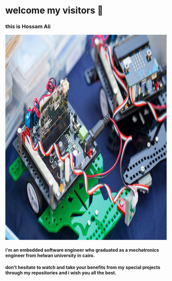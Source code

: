 # welcome my visitors 👋
   ### this is Hossam Ali
<img src="https://github.com/HossamAS/HossamAS/blob/main/shutterstock_13717364781.jpg" height="640" width="1024">

#### i'm an embedded software engineer who graduated as a mechatronics engineer from helwan university in cairo.
#### don't hesitate to watch and take your benefits from my special projects through my repositories and i wish you all the best. 



